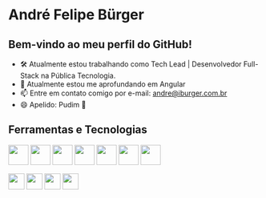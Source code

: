 # André Felipe Bürger
## Bem-vindo ao meu perfil do GitHub!

- 🛠️ Atualmente estou trabalhando como Tech Lead | Desenvolvedor Full-Stack na Pública Tecnologia.
- 🌱 Atualmente estou me aprofundando em Angular
- 📫 Entre em contato comigo por e-mail: andre@iburger.com.br
- 😄 Apelido: Pudim 🍮

## Ferramentas e Tecnologias
<img src="https://cdn.jsdelivr.net/gh/devicons/devicon/icons/java/java-original.svg" width="40" height="40" /> <img src="https://cdn.jsdelivr.net/gh/devicons/devicon/icons/spring/spring-original.svg" width="40" height="40" /> <img src="https://cdn.jsdelivr.net/gh/devicons/devicon/icons/mysql/mysql-original.svg" width="40" height="40" /> <img src="https://cdn.jsdelivr.net/gh/devicons/devicon/icons/postgresql/postgresql-original.svg" width="40" height="40" /> <img src="https://cdn.jsdelivr.net/gh/devicons/devicon/icons/gitlab/gitlab-original.svg" width="40" height="40" /> <img src="https://cdn.jsdelivr.net/gh/devicons/devicon/icons/jenkins/jenkins-original.svg" width="40" height="40" /> <img src="https://cdn.jsdelivr.net/gh/devicons/devicon/icons/jira/jira-original.svg" width="40" height="40" />

<img src="https://cdn.jsdelivr.net/gh/devicons/devicon/icons/wordpress/wordpress-plain.svg" width="32" height="32" /> <img src="https://cdn.jsdelivr.net/gh/devicons/devicon/icons/photoshop/photoshop-plain.svg" width="32" height="32" /> <img src="https://cdn.jsdelivr.net/gh/devicons/devicon/icons/premierepro/premierepro-original.svg" width="32" height="32" /> <img src="https://cdn.jsdelivr.net/gh/devicons/devicon/icons/illustrator/illustrator-plain.svg" width="32" height="32" /> 
